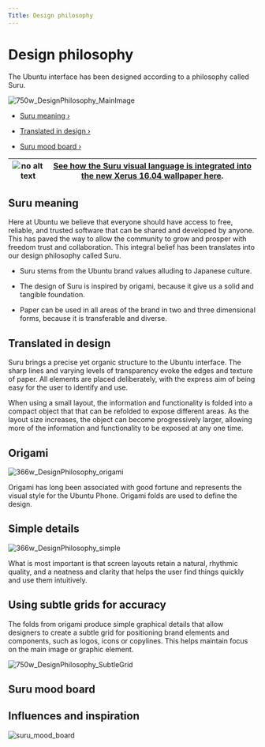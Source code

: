 ```yaml
---
Title: Design philosophy
---
```


# Design philosophy


The Ubuntu interface has been designed according to a philosophy called Suru.

![750w_DesignPhilosophy_MainImage](https://assets.ubuntu.com/v1/c69e1015-750w_DesignPhilosophy_MainImage.png)


-  [Suru meaning &rsaquo;](#suru-meaning)

-  [Translated in design &rsaquo;](#translated-in-design)

-  [Suru mood board &rsaquo;](#suru-mood-board)


|![no alt text](https://assets.ubuntu.com/v1/75f60d24-link_external.png)|[See how the Suru visual language is integrated into the new Xerus 16.04 wallpaper here](https://design.canonical.com/2016/04/wallpaper-design-for-xenial-xerus-16-04/).|
|---|-----|


## Suru meaning


Here at Ubuntu we believe that everyone should have access to free, reliable, and trusted software that can be shared and developed by anyone. This has paved the way to allow the community to grow and prosper with freedom trust and collaboration. This integral belief has been translates into our design philosophy called Suru.


- Suru stems from the Ubuntu brand values alluding to Japanese culture.

- The design of Suru is inspired by origami, because it give us a solid and tangible foundation.

- Paper can be used in all areas of the brand in two and three dimensional forms, because it is transferable and diverse.


## Translated in design


Suru brings a precise yet organic structure to the Ubuntu interface. The sharp lines and varying levels of transparency evoke the edges and texture of paper. All elements are placed deliberately, with the express aim of being easy for the user to identify and use.


When using a small layout, the information and functionality is folded into a compact object that that can be refolded to expose different areas. As the layout size increases, the object can become progressively larger, allowing more of the information and functionality to be exposed at any one time.


## Origami

![366w_DesignPhilosophy_origami](https://assets.ubuntu.com/v1/84d9a3f0-366w_DesignPhilosophy_origami.png)


Origami has long been associated with good fortune and represents the visual style for the Ubuntu Phone. Origami folds are used to define the design.


## Simple details

![366w_DesignPhilosophy_simple](https://assets.ubuntu.com/v1/6b3e4bcc-366w_DesignPhilosophy_simple.png)


What is most important is that screen layouts retain a natural, rhythmic quality, and a neatness and clarity that helps the user find things quickly and use them intuitively.


## Using subtle grids for accuracy


The folds from origami produce simple graphical details that allow designers to create a subtle grid for positioning brand elements and components, such as logos, icons or copylines. This helps maintain focus on the main image or graphic element.

![750w_DesignPhilosophy_SubtleGrid](https://assets.ubuntu.com/v1/30aa2714-750w_DesignPhilosophy_SubtleGrid.png)


## Suru mood board


## Influences and inspiration

![suru_mood_board](https://assets.ubuntu.com/v1/b4694cb5-suru_mood_board.png)
